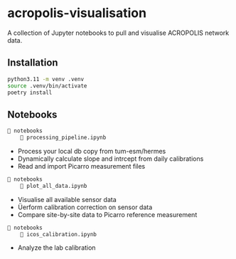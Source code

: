 # acropolis-visualisation

A collection of Jupyter notebooks to pull and visualise ACROPOLIS network data.

## Installation

```bash
python3.11 -m venv .venv
source .venv/bin/activate
poetry install
```

## Notebooks

```bash
📁 notebooks
    📄 processing_pipeline.ipynb
```

- Process your local db copy from tum-esm/hermes
- Dynamically calculate slope and intrcept from daily calibrations
- Read and import Picarro measurement files

```bash
📁 notebooks
    📄 plot_all_data.ipynb
```

- Visualise all available sensor data
- Üerform calibration correction on sensor data
- Compare site-by-site data to Picarro reference measurement

```bash 
📁 notebooks
    📄 icos_calibration.ipynb
```

- Analyze the lab calibration